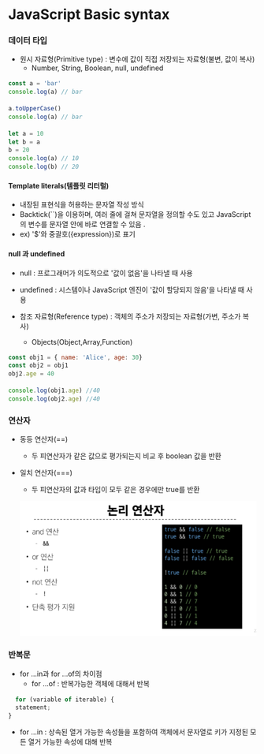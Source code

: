 # JavaScript Basic syntax

### 데이터 타입

- 원시 자료형(Primitive type) : 변수에 값이 직접 저장되는 자료형(불변, 값이 복사)
  - Number, String, Boolean, null, undefined
  
```js
const a = 'bar'
console.log(a) // bar

a.toUpperCase()
console.log(a) // bar

let a = 10
let b = a
b = 20
console.log(a) // 10
console.log(b) // 20

```


#### Template literals(템플릿 리터럴)
- 내장된 표현식을 허용하는 문자열 작성 방식
- Backtick(``)을 이용하며, 여러 줄에 걸쳐 문자열을 정의할 수도 있고 JavaScript의 변수를 문자열 안에 바로 연결할 수 있음 .
- ex) '$'와 중괄호({expression})로 표기 

#### null 과 undefined
- null : 프로그래머가 의도적으로 '값이 없음'을 나타낼 때 사용
- undefined : 시스템이나 JavaScript 엔진이 '값이 할당되지 않음'을 나타낼 때 사용

- 참조 자료형(Reference type) : 객체의 주소가 저장되는 자료형(가변, 주소가 복사)
  - Objects(Object,Array,Function)

``` js
const obj1 = { name: 'Alice', age: 30}
const obj2 = obj1
obj2.age = 40

console.log(obj1.age) //40
console.log(obj2.age) //40
```

### 연산자

- 동등 연산자(==)
  - 두 피연산자가 같은 값으로 평가되는지 비교 후 boolean 값을 반환
- 일치 연산자(===)
  - 두 피연산자의 값과 타입이 모두 같은 경우에만 true를 반환

  ![alt text](image-30.png)


### 반복문
- for ...in과 for ...of의 차이점
  - for ...of : 반복가능한 객체에 대해서 반복
```js
  for (variable of iterable) {
  statement;
}
```
  - for ...in : 상속된 열거 가능한 속성들을 포함하여 객체에서 문자열로 키가 지정된 모든 열거 가능한 속성에 대해 반복
